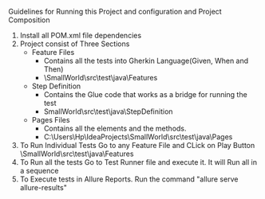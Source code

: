 Guidelines for Running this Project and configuration and 
Project Composition

1. Install all POM.xml file dependencies
2. Project consist of Three Sections
    - Feature Files
      - Contains all the tests into Gherkin Language(Given, When and Then)
      - \SmallWorld\src\test\java\Features
    - Step Definition
      - Contains the Glue code that works as a bridge for running the test
      - SmallWorld\src\test\java\StepDefinition
    - Pages Files
      - Contains all the elements and the methods. 
      - C:\Users\Hp\IdeaProjects\SmallWorld\src\test\java\Pages
3. To Run Individual Tests Go to any Feature File and CLick on Play Button
   \SmallWorld\src\test\java\Features
4. To Run all the tests Go to Test Runner file and execute it. It will Run all in a sequence
5. To Execute tests in Allure Reports.
   Run the command "allure serve allure-results"
   